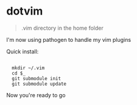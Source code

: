 # dotvim
> .vim directory in the home folder

I'm now using pathogen to handle my vim plugins

Quick install:

```shell

  mkdir ~/.vim
  cd $_
  git submodule init
  git submodule update

```

Now you're ready to go
